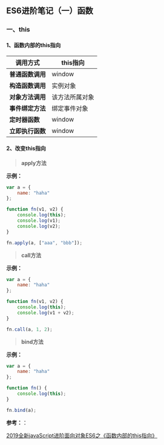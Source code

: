 ## ES6进阶笔记（一）函数

### 一、this

#### 1、函数内部的this指向

| **调用方式**     | **this指向**     |
| ------------- |-------------|
| **普通函数调用** | window |
| **构造函数调用** | 实例对象 |
| **对象方法调用** | 该方法所属对象 |
| **事件绑定方法** | 绑定事件对象 |
| **定时器函数** | window |
| **立即执行函数** | window |

#### 2、改变this指向

> **apply方法**

**示例：**

```javascript
var a = {
    name: "haha"
};

function fn(v1, v2) {
    console.log(this);
    console.log(v1);
    console.log(v2);
}

fn.apply(a, ["aaa", "bbb"]);
```

> **call方法**

**示例：**

```javascript
var a = {
    name: "haha"
};

function fn(v1, v2) {
    console.log(this);
    console.log(v1 + v2);
}

fn.call(a, 1, 2);
```

> **bind方法**

**示例：**

```javascript
var a = {
    name: "haha"
};

function fn() {
    console.log(this);
}

fn.bind(a);
```

**参考：**：

[2019全新javaScript进阶面向对象ES6之《函数内部的this指向》](https://www.bilibili.com/video/BV1Kt411w7MP?p=53)
